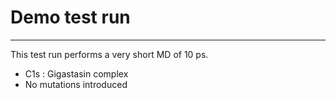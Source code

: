 # Demo test run
***

This test run performs a very short MD of 10 ps.

- C1s : Gigastasin complex
- No mutations introduced
